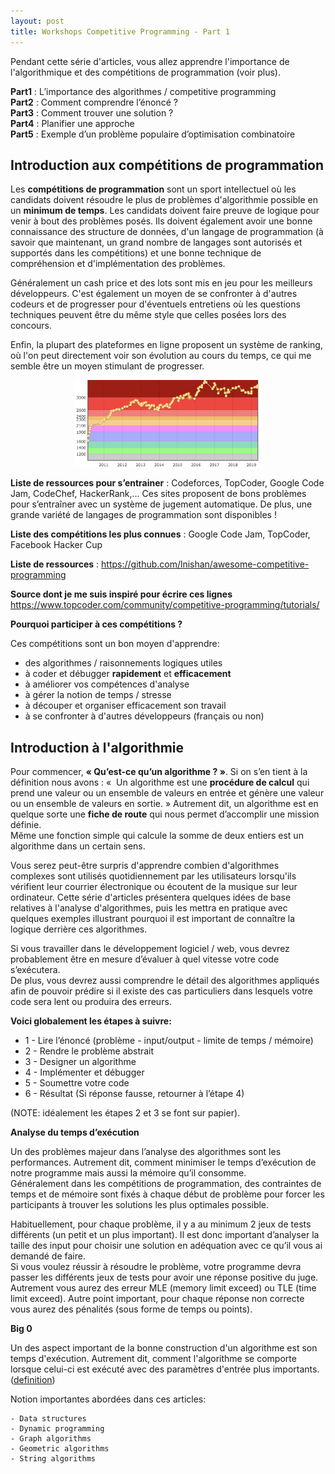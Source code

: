 ```yaml
---
layout: post
title: Workshops Competitive Programming - Part 1
---
```


Pendant cette série d'articles, vous allez apprendre l'importance de l'algorithmique et des compétitions de programmation (voir plus).

**Part1** : L’importance des algorithmes / competitive programming  
**Part2** : Comment comprendre l’énoncé ?  
**Part3** : Comment trouver une solution ?  
**Part4** : Planifier une approche  
**Part5** : Exemple d’un problème populaire d’optimisation combinatoire

## Introduction aux compétitions de programmation

Les **compétitions de programmation** sont un sport intellectuel où les candidats doivent résoudre le plus de problèmes d'algorithmie possible en un **minimum de temps**.
Les candidats doivent faire preuve de logique pour venir à bout des problèmes posés. Ils doivent également avoir une bonne connaissance des structure de données, d'un langage de programmation (à savoir que maintenant, un grand nombre de langages sont autorisés et supportés dans les compétitions) et une bonne technique de compréhension et d'implémentation des problèmes.

Généralement un cash price et des lots sont mis en jeu pour les meilleurs développeurs. C'est également un moyen de se confronter à d'autres codeurs et de progresser pour d'éventuels entretiens où les questions techniques peuvent être du même style que celles posées lors des concours.

Enfin, la plupart des plateformes en ligne proposent un système de ranking, où l'on peut directement voir son évolution au cours du temps, ce qui me semble être un moyen stimulant de progresser.

<p align="center">
<img alt="ranking" src="../images/ranking.jpg" width="300"/>
</p>

**Liste de ressources pour s’entrainer** : Codeforces, TopCoder, Google Code Jam, CodeChef, HackerRank,…
Ces sites proposent de bons problèmes pour s’entraîner avec un système de jugement automatique.
De plus, une grande variété de langages de programmation sont disponibles !

**Liste des compétitions les plus connues** : Google Code Jam, TopCoder, Facebook Hacker Cup

**Liste de ressources** : https://github.com/lnishan/awesome-competitive-programming

**Source dont je me suis inspiré pour écrire ces lignes** https://www.topcoder.com/community/competitive-programming/tutorials/

**Pourquoi participer à ces compétitions ?**

Ces compétitions sont un bon moyen d'apprendre:

- des algorithmes / raisonnements logiques utiles
- à coder et débugger **rapidement** et **efficacement**
- à améliorer vos compétences d'analyse
- à gérer la notion de temps / stresse
- à découper et organiser efficacement son travail
- à se confronter à d'autres développeurs (français ou non)

## Introduction à l'algorithmie

Pour commencer, **« Qu’est-ce qu’un algorithme ? »**. Si on s’en tient à la définition nous avons :
«  Un algorithme est une **procédure de calcul** qui prend une valeur ou un ensemble de valeurs en entrée et génère une valeur ou un ensemble de valeurs en sortie. »
Autrement dit, un algorithme est en quelque sorte une **fiche de route** qui nous permet d’accomplir une mission définie.  
Même une fonction simple qui calcule la somme de deux entiers est un algorithme dans un certain sens.

Vous serez peut-être surpris d'apprendre combien d'algorithmes complexes sont utilisés quotidiennement par les utilisateurs lorsqu'ils vérifient leur courrier électronique ou écoutent de la musique sur leur ordinateur. Cette série d'articles présentera quelques idées de base relatives à l'analyse d'algorithmes, puis les mettra en pratique avec quelques exemples illustrant pourquoi il est important de connaître la logique derrière ces algorithmes.

Si vous travailler dans le développement logiciel / web, vous devrez probablement être en mesure d’évaluer à quel vitesse votre code s’exécutera.  
De plus, vous devrez aussi comprendre le détail des algorithmes appliqués afin de pouvoir prédire si il existe des cas particuliers dans lesquels votre code sera lent ou produira des erreurs.

**Voici globalement les étapes à suivre:**

- 1 - Lire l’énoncé (problème - input/output - limite de temps / mémoire)
- 2 - Rendre le problème abstrait
- 3 - Designer un algorithme
- 4 - Implémenter et débugger
- 5 - Soumettre votre code
- 6 - Résultat (Si réponse fausse, retourner à l’étape 4)

(NOTE: idéalement les étapes 2 et 3 se font sur papier).

**Analyse du temps d’exécution**

Un des problèmes majeur dans l’analyse des algorithmes sont les performances.
Autrement dit, comment minimiser le temps d’exécution de notre programme mais aussi la mémoire qu’il consomme.  
Généralement dans les compétitions de programmation, des contraintes de temps et de mémoire sont fixés à chaque début de problème pour forcer les
participants à trouver les solutions les plus optimales possible.

Habituellement, pour chaque problème, il y a au minimum 2 jeux de tests différents (un petit et un plus important).
Il est donc important d’analyser la taille des input pour choisir une solution en adéquation avec ce qu’il vous ai demandé de faire.  
Si vous voulez réussir à résoudre le problème, votre programme devra passer les différents jeux de tests pour avoir une réponse positive du juge.  
Autrement vous aurez des erreur MLE (memory limit exceed) ou TLE (time limit exceed).
Autre point important, pour chaque réponse non correcte vous aurez des pénalités (sous forme de temps ou points).

**Big 0**

Un des aspect important de la bonne construction d'un algorithme est son temps d'exécution. Autrement dit, comment l'algorithme se comporte lorsque celui-ci est exécuté avec des paramètres d'entrée plus importants. ([definition](https://en.wikipedia.org/wiki/Big_O_notation))

Notion importantes abordées dans ces articles:

    - Data structures
    - Dynamic programming
    - Graph algorithms
    - Geometric algorithms
    - String algorithms
